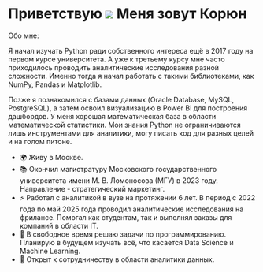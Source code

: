 Приветствую ![](https://user-images.githubusercontent.com/18350557/176309783-0785949b-9127-417c-8b55-ab5a4333674e.gif) Меня зовут Корюн
=======================================================================================================================================

Обо мне:

Я начал изучать Python ради собственного интереса ещё в 2017 году на первом курсе университета. А уже к третьему курсу мне часто приходилось проводить аналитические исследования разной сложности. Именно тогда я начал работать с такими библиотеками, как NumPy, Pandas и Matplotlib. 

Позже я познакомился с базами данных (Oracle Database, MySQL, PostgreSQL), а затем освоил визуализацию в Power BI для построения дашбордов. У меня хорошая математическая база в области математической статистики. Мои знания Python не ограничиваются лишь инструментами для аналитики, могу писать код для разных целей и на голом питоне.

* 🌍  Живу в Москве.
* 📚  Окончил магистратуру Московского государственного университета имени М. В. Ломоносова (МГУ) в 2023 году. Направление - стратегический маркетинг.
* ⚡  Работал с аналитикой в вузе на протяжении 6 лет. В период с 2022 года по май 2025 года проводил аналитические исследования на фрилансе. Помогал как студентам, так и выполнял заказы для компаний в области IT.
* 🧠  В свободное время решаю задачи по программированию. Планирую в будущем изучать всё, что касается Data Science и Machine Learning.
* 🤝  Открыт к сотрудничеству в области аналитики данных.


